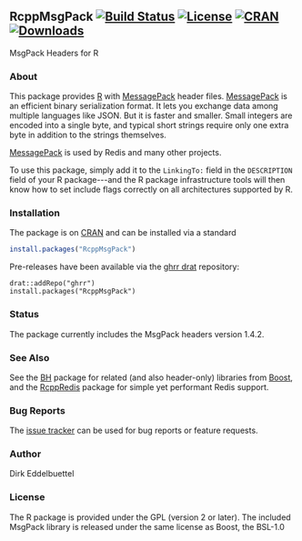 ## RcppMsgPack [![Build Status](https://travis-ci.org/eddelbuettel/rcppmsgpack.svg)](https://travis-ci.org/eddelbuettel/rcppmsgpack) [![License](https://eddelbuettel.github.io/badges/GPL2+.svg)](http://www.gnu.org/licenses/gpl-2.0.html) [![CRAN](http://www.r-pkg.org/badges/version/RcppMsgPack)](https://cran.r-project.org/package=RcppMsgPack) [![Downloads](http://cranlogs.r-pkg.org/badges/RcppMsgPack?color=brightgreen)](http://www.r-pkg.org/pkg/RcppMsgPack)

MsgPack Headers for R

### About

This package provides [R](https://www.r-project.org) with
[MessagePack](http://msgpack.org/) header files.  [MessagePack](http://msgpack.org/) is an
efficient binary serialization format.  It lets you exchange data among multiple languages
like JSON. But it is faster and smaller. Small integers are encoded into a single byte,
and typical short strings require only one extra byte in addition to the strings
themselves.

[MessagePack](http://msgpack.org/) is used by Redis and many other projects.

To use this package, simply add it to the `LinkingTo:` field in the `DESCRIPTION` field of
your R package---and the R package infrastructure tools will then know how to set include
flags correctly on all architectures supported by R.

### Installation

The package is on [CRAN](https://cran.r-project.org) and can be installed via
a standard

```r
install.packages("RcppMsgPack")
```

Pre-releases have been available via the [ghrr drat](http://ghrr.github.io/drat)
repository:

```{.r}
drat::addRepo("ghrr")
install.packages("RcppMsgPack")
```

### Status

The package currently includes the MsgPack headers version 1.4.2. 

### See Also

See the [BH](http://dirk.eddelbuettel.com/code/bh.html) package for related (and also
header-only) libraries from [Boost](http://www.boost.org/), and the
[RcppRedis](http://dirk.eddelbuettel.com/code/rcppredis.html) package for simple yet performant
Redis support.

### Bug Reports

The [issue tracker](https://github.com/eddelbuettel/rcppmsgpack/issues)
can be used for bug reports or feature requests.

### Author 

Dirk Eddelbuettel

### License

The R package is provided under the GPL (version 2 or later).  The included
MsgPack library is released under the same license as Boost, the BSL-1.0
